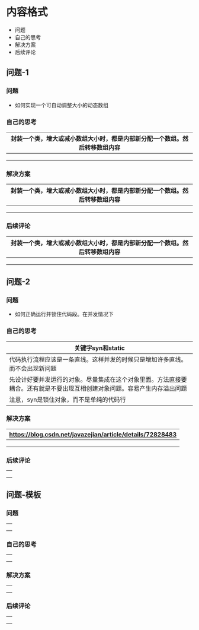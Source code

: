 # 内容格式

- 问题
- 自己的思考
- 解决方案
- 后续评论








## 问题-1

### 问题

- 如何实现一个可自动调整大小的动态数组 



### 自己的思考

| 封装一个类，增大或减小数组大小时，都是内部新分配一个数组。然后转移数组内容 |
| ------------------------------------------------------------ |
|                                                              |
|                                                              |
|                                                              |

### 解决方案
| 封装一个类，增大或减小数组大小时，都是内部新分配一个数组。然后转移数组内容 |
| ------------------------------------------------------------ |
|                                                              |
|                                                              |
|                                                              |


### 后续评论
| 封装一个类，增大或减小数组大小时，都是内部新分配一个数组。然后转移数组内容 |
| ------------------------------------------------------------ |
|                                                              |
|                                                              |
|                                                              |





## 问题-2

### 问题

- 如何正确运行并锁住代码段。在并发情况下

### 自己的思考

| 关键字syn和static                                            |
| ------------------------------------------------------------ |
| 代码执行流程应该是一条直线。这样并发的时候只是增加许多直线。而不会出现新问题 |
| 先设计好要并发运行的对象。尽量集成在这个对象里面。方法直接要耦合。还有就是不要出现互相创建对象问题。容易产生内存溢出问题 |
| 注意，syn是锁住对象，而不是单纯的代码行                      |

### 解决方案
| https://blog.csdn.net/javazejian/article/details/72828483 |
| --------------------------------------------------------- |
|                                                           |
|                                                           |
|                                                           |


### 后续评论
|      |
| ---- |
|      |
|      |
|      |





## 问题-模板

### 问题

|      |
| ---- |
|      |
|      |
|      |

### 自己的思考

|      |
| ---- |
|      |
|      |
|      |

### 解决方案
|      |
| ---- |
|      |
|      |
|      |


### 后续评论
|      |
| ---- |
|      |
|      |
|      |